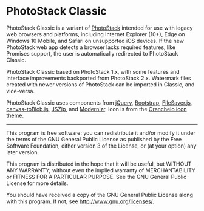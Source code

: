 # PhotoStack Classic

PhotoStack Classic is a variant of [PhotoStack](https://github.com/photostack/photostack) intended for use with legacy web browsers and platforms, including Internet Explorer (10+), Edge on Windows 10 Mobile, and Safari on unsupported iOS devices. If the new PhotoStack web app detects a browser lacks required features, like Promises support, the user is automatically redirected to PhotoStack Classic.

PhotoStack Classic based on PhotoStack 1.x, with some features and interface improvements backported from PhotoStack 2.x. Watermark files created with newer versions of PhotoStack can be imported in Classic, and vice-versa.

PhotoStack Classic uses components from [jQuery](https://jquery.com/), [Bootstrap](https://getbootstrap.com), [FileSaver.js](https://github.com/eligrey/FileSaver.js/), [canvas-toBlob.js](https://github.com/eligrey/canvas-toBlob.js), [JSZip](https://stuk.github.io/jszip/), and [Modernizr](https://modernizr.com/). Icon is from the [Oranchelo icon theme](https://github.com/OrancheloTeam/oranchelo-icon-theme).

---------------------------------------------------------

This program is free software: you can redistribute it and/or modify
it under the terms of the GNU General Public License as published by
the Free Software Foundation, either version 3 of the License, or
(at your option) any later version.

This program is distributed in the hope that it will be useful,
but WITHOUT ANY WARRANTY; without even the implied warranty of
MERCHANTABILITY or FITNESS FOR A PARTICULAR PURPOSE.  See the
GNU General Public License for more details.

You should have received a copy of the GNU General Public License
along with this program.  If not, see <http://www.gnu.org/licenses/>.
